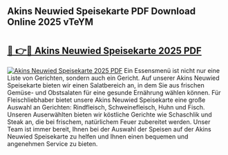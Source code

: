 ## Akins Neuwied Speisekarte PDF Download Online 2025 vTeYM

# <h2><a href="http://gc996b.nevu.top/?p=Akins+Neuwied+Speisekarte">🔗 👉🔴 Akins Neuwied Speisekarte 2025 PDF</a></h2>

[![Akins Neuwied Speisekarte 2025 PDF](https://i.imgur.com/dBaPXMq.png)](http://gc996b.nevu.top/?p=Akins+Neuwied+Speisekarte)
Ein Essensmenü ist nicht nur eine Liste von Gerichten, sondern auch ein Gericht. Auf unserer Akins Neuwied Speisekarte bieten wir einen Salatbereich an, in dem Sie aus frischen Gemüse- und Obstsalaten für eine gesunde Ernährung wählen können. Für Fleischliebhaber bietet unsere Akins Neuwied Speisekarte eine große Auswahl an Gerichten: Rindfleisch, Schweinefleisch, Huhn und Fisch. Unseren Auserwählten bieten wir köstliche Gerichte wie Schaschlik und Steak an, die bei frischem, natürlichem Feuer zubereitet werden. Unser Team ist immer bereit, Ihnen bei der Auswahl der Speisen auf der Akins Neuwied Speisekarte zu helfen und Ihnen einen bequemen und angenehmen Service zu bieten.
